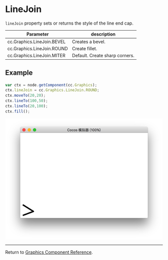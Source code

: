 # LineJoin

`lineJoin` property sets or returns the style of the line end cap.

| Parameter | description
| -------------- | ----------- |
| cc.Graphics.LineJoin.BEVEL | Creates a bevel.
| cc.Graphics.LineJoin.ROUND | Create fillet.
| cc.Graphics.LineJoin.MITER | Default. Create sharp corners.

## Example

```javascript
var ctx = node.getComponent(cc.Graphics);
ctx.lineJoin = cc.Graphics.LineJoin.ROUND;
ctx.moveTo(20,20);
ctx.lineTo(100,50);
ctx.lineTo(20,100);
ctx.fill();
```

<a href="graphics/lineJoin.png"><img src="graphics/lineJoin.png"></a>

<hr>

Return to [Graphics Component Reference](../../components/graphics.md).
